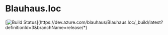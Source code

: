 # Blauhaus.Ioc

[![Build Status](https://dev.azure.com/blauhaus/Blauhaus.Ioc/_apis/build/status/BlauhausTechnology.Blauhaus.Ioc%20(1)?branchName=release/*)](https://dev.azure.com/blauhaus/Blauhaus.Ioc/_build/latest?definitionId=3&branchName=release/*)